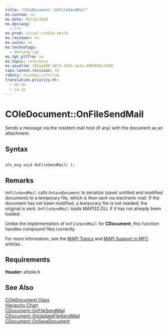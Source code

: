 ```yaml
---
title: "COleDocument::OnFileSendMail"
ms.custom: na
ms.date: 09/18/2016
ms.devlang: 
  - C++
ms.prod: visual-studio-dev14
ms.reviewer: na
ms.suite: na
ms.technology: 
  - devlang-cpp
ms.tgt_pltfrm: na
ms.topic: reference
ms.assetid: 185ea608-ab73-4363-aa1a-6904695c5d99
caps.latest.revision: 12
robots: noindex,nofollow
translation.priority.ht: 
  - de-de
  - ja-jp
---
```

# COleDocument::OnFileSendMail
Sends a message via the resident mail host (if any) with the document as an attachment.  
  
## Syntax  
  
```  
  
afx_msg void OnFileSendMail( );  
```  
  
## Remarks  
 `OnFileSendMail` calls `OnSaveDocument` to serialize (save) untitled and modified documents to a temporary file, which is then sent via electronic mail. If the document has not been modified, a temporary file is not needed; the original is sent. `OnFileSendMail` loads MAPI32.DLL if it has not already been loaded.  
  
 Unlike the implementation of `OnFileSendMail` for **CDocument**, this function handles compound files correctly.  
  
 For more information, see the [MAPI Topics](../vs140/MAPI.md) and [MAPI Support in MFC](../vs140/MAPI-Support-in-MFC.md) articles..  
  
## Requirements  
 **Header:** afxole.h  
  
## See Also  
 [COleDocument Class](../vs140/COleDocument-Class.md)   
 [Hierarchy Chart](../vs140/Hierarchy-Chart.md)   
 [CDocument::OnFileSendMail](../vs140/CDocument--OnFileSendMail.md)   
 [CDocument::OnUpdateFileSendMail](../vs140/CDocument--OnUpdateFileSendMail.md)   
 [CDocument::OnSaveDocument](../vs140/CDocument--OnSaveDocument.md)